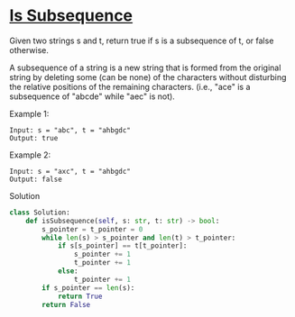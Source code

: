 # [Is Subsequence](https://leetcode.com/problems/is-subsequence/)

Given two strings s and t, return true if s is a subsequence of t, or false otherwise.

A subsequence of a string is a new string that is formed from the original string by deleting some (can be none) of the 
characters without disturbing the relative positions of the remaining characters. 
(i.e., "ace" is a subsequence of "abcde" while "aec" is not).

Example 1:
```
Input: s = "abc", t = "ahbgdc"
Output: true
```
Example 2:
```
Input: s = "axc", t = "ahbgdc"
Output: false
```
Solution
```python
class Solution:
    def isSubsequence(self, s: str, t: str) -> bool:
        s_pointer = t_pointer = 0
        while len(s) > s_pointer and len(t) > t_pointer:
            if s[s_pointer] == t[t_pointer]:
                s_pointer += 1
                t_pointer += 1
            else:
                t_pointer += 1
        if s_pointer == len(s):
            return True
        return False
```
